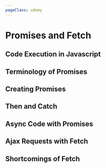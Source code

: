 ```yaml
---
pageClass: udemy
---
```


# Promises and Fetch

## Code Execution in Javascript

## Terminology of Promises

## Creating Promises

## Then and Catch

## Async Code with Promises

## Ajax Requests with Fetch

## Shortcomings of Fetch
